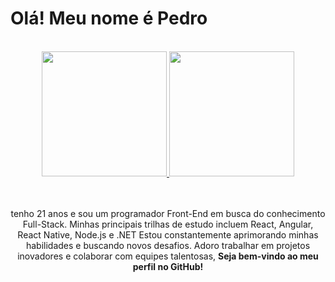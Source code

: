 <h1>Olá! Meu nome é Pedro</h1>
<br>

<div align="center" >
  <a href="https://github.com/anuraghazra/github-readme-stats">
    <img height="200" src="https://github-readme-stats.vercel.app/api?username=PTomilhero27"/>
  </a>
  <a href="https://github.com/anuraghazra/convoychat">
    <img height="200" src="https://github-readme-stats.vercel.app/api/top-langs?username=PTomilhero27&layout=compact&langs_count=8&card_width=400"/>
  </a>
</div>

<br>
<br>

<p align="center"> 
 tenho 21 anos e sou um programador Front-End em busca do conhecimento Full-Stack. 
  Minhas principais trilhas de estudo incluem React,   Angular, React Native, Node.js e .NET 
  Estou constantemente aprimorando minhas habilidades e buscando novos desafios. 
  Adoro trabalhar em projetos inovadores e colaborar com equipes talentosas,
  <strong> Seja bem-vindo ao meu perfil no GitHub! </strong>
</p>


